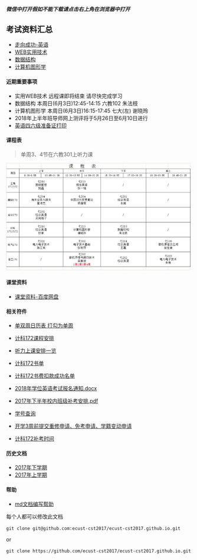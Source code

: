 ##### 微信中打开假如不能下载请点击右上角在浏览器中打开

## 考试资料汇总
- [走向成功-英语](2018-first-half/exam/english.md)
- [WEB实用技术](2018-first-half/exam/web-technology.md)
- [数据结构](2018-first-half/exam/data-structure.md)
- [计算机图形学](2018-first-half/exam/computer-image.md)

#### 近期重要事项
- 实用WEB技术 远程课即将结束 请尽快完成学习
- 数据结构 本周日(6月3日)12:45-14:15 六教102 朱法枝
- 计算机图形学 本周日(6月3日)16:15-17:45 七大(左) 谢晓玲
- 2018年上半年班导师网上测评将于5月26日至6月10日进行
- [英语四六级准备证打印](http://cet.etest.net.cn)


#### 课程表
> 单周3、4节在六教301上听力课

<img src="2018-first-half/课程表.jpeg" width="500px" />

#### 课堂资料
- [课堂资料-百度网盘](https://pan.baidu.com/s/1b5cj6Y#list/path=%2F)

#### 相关符件
- [单双周日历表 打勾为单周](2018-first-half/attachment/单双周日历表.jpg)
- [计科172课程安排](2018-first-half/班级课程表.png)
- [听力上课安排一览](2018-first-half/attachment/听力上课安排一览.jpg)
- [计科172书单](2018-first-half/attachment/书单.jpg)
- [计科172书费扣款成功名单](2018-first-half/attachment/扣书成功名单.jpg)
- [2018年学位英语考试报名通知.docx](2018-first-half/2018年学位英语考试报名通知.docx)
- [2017年下半年校内班级补考安排.pdf](2018-first-half/2017年下半年校内班级补考安排.pdf)
- [学号查询](attachment/xuehao.png)


- [开学3周前提交重修申请、免考申请、学籍变动申请](2018-first-half/apply/apply.md)
- [计科172补考时间](2018-first-half/补考时间.jpeg)
  
#### 历史文档
- [2017年下学期](2017-second-half.md)
- [2017年上学期](2017-first-half.md)

#### 帮助
- [md文档编写帮助](github-pages-help.md)

每个人都可以修改此文档
```
git clone git@github.com:ecust-cst2017/ecust-cst2017.github.io.git
```
or
```angular2html
git clone https://github.com/ecust-cst2017/ecust-cst2017.github.io.git
```